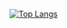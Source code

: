 [![Top Langs](https://github-readme-stats.vercel.app/api/top-langs/?username=RublevD&show_icons=true&theme=gruvbox)](https://github.com/RublevD)
<!--
**RublevD/RublevD** is a ✨ _special_ ✨ repository because its `README.md` (this file) appears on your GitHub profile.

Here are some ideas to get you started:

- 🔭 I’m currently working on ...
- 🌱 I’m currently learning ...
- 👯 I’m looking to collaborate on ...
- 🤔 I’m looking for help with ...
- 💬 Ask me about ...
- 📫 How to reach me: ...
- 😄 Pronouns: ...
- ⚡ Fun fact: ...
-->

